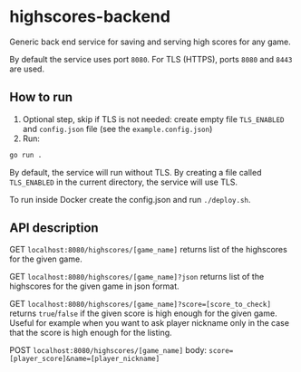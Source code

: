 # highscores-backend

Generic back end service for saving and serving high scores for any game.

By default the service uses port `8080`. For TLS (HTTPS), ports `8080` and
`8443` are used.

## How to run

1. Optional step, skip if TLS is not needed: create empty file `TLS_ENABLED`
 and `config.json` file (see the `example.config.json`)
2. Run:

```bash
go run .
```

By default, the service will run without TLS. By creating a file called
`TLS_ENABLED` in the current directory, the service will use TLS.

To run inside Docker create the config.json and run `./deploy.sh`.

## API description

GET `localhost:8080/highscores/[game_name]` returns list of the highscores for the given game.

GET `localhost:8080/highscores/[game_name]?json` returns list of the highscores for the given game
in json format.

GET `localhost:8080/highscores/[game_name]?score=[score_to_check]` returns `true`/`false`
 if the given score is high enough for the given game. Useful for example when you want to
  ask player nickname only in the case that the score is high enough for the listing.

POST `localhost:8080/highscores/[game_name]` body: `score=[player_score]&name=[player_nickname]`
